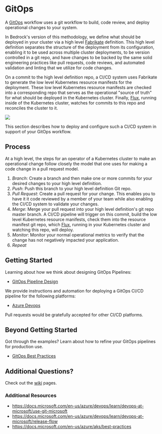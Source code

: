 # GitOps

A [GitOps](https://www.weave.works/blog/gitops-operations-by-pull-request) workflow uses a git workflow to build, code review, and deploy operational changes to your system.

In Bedrock's version of this methodology, we define what should be deployed in your cluster via a high level [Fabrikate](https://github.com/Microsoft/fabrikate) definition. This high level definition separates the structure of the deployment from its configuration, enabling it to be used across multiple cluster deployments, to be version controlled in a git repo, and have changes to be backed by the same solid engineering practices like pull requests, code reviews, and automated validation and linting that we utilize for code changes.

On a commit to the high level definition repo, a CI/CD system uses Fabrikate to generate the low level Kubernetes resource manifests for the deployment.  These low level Kubernetes resource manifests are checked into a corresponding repo that serves as the operational "source of truth" for what should be deployed in the Kubernetes cluster. Finally, [Flux](https://github.com/weaveworks/flux), running inside of the Kubernetes cluster, watches for commits to this repo and reconciles the cluster to it.

<img src="images/GitOpsFlow.png?sanitize=true">

This section describes how to deploy and configure such a CI/CD system in support of your GitOps workflow.

## Process

At a high level, the steps for an operator of a Kubernetes cluster to make an operational change follow closely the model that one uses for making a code change in a pull request model.

1. _Branch_: Create a branch and then make one or more commits for your desired changes to your high level definition.
2. _Push_: Push this branch to your high level definition Git repo.
3. _Pull Request_: Create a pull request for your change.  This enables you to have it it code reviewed by a member of your team while also enabling the CI/CD system to validate your changes.
4. _Merge_: Merge your pull request into your high level definition's git repo master branch.  A CI/CD pipeline will trigger on this commit, build the low level Kubernetes resource manifests, check them into the resource manifest git repo, which [Flux](https://github.com/weaveworks/flux), running in your Kubernetes cluster and watching this repo, will deploy.
5. _Monitor_: Monitor your normal operational metrics to verify that the change has not negatively impacted your application.
6. _Repeat_

## Getting Started

Learning about how we think about designing GitOps Pipelines:

* [GitOps Pipeline Design](./PipelineThinking.md)

We provide instructions and automation for deploying a GitOps CI/CD pipeline for the following platforms:

* [Azure Devops](./azure-devops)

Pull requests would be gratefully accepted for other CI/CD platforms.

## Beyond Getting Started

Got through the examples? Learn about how to refine your GitOps pipelines for production use.

* [GitOps Best Practices](BestPractices.md) 

## Additional Questions?

Check out the [wiki](https://github.com/Microsoft/bedrock/wiki/FAQ#gitops) pages. 

### Additional Resources
+ https://docs.microsoft.com/en-us/azure/devops/learn/devops-at-microsoft/use-git-microsoft
+ https://docs.microsoft.com/en-us/azure/devops/learn/devops-at-microsoft/release-flow
+ https://docs.microsoft.com/en-us/azure/aks/best-practices
